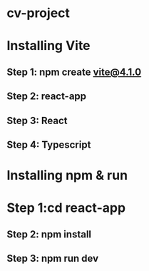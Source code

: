 # cv-project

# Installing Vite

## Step 1: npm create vite@4.1.0

## Step 2: react-app

## Step 3: React

## Step 4: Typescript

# Installing npm & run

# Step 1:cd react-app

## Step 2: npm install

## Step 3: npm run dev
